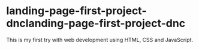 # landing-page-first-project-dnclanding-page-first-project-dnc
This is my first try with web development using HTML, CSS and JavaScript.
